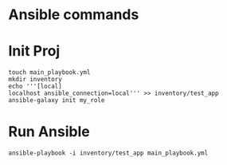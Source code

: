# Ansible commands

# Init Proj
```
touch main_playbook.yml
mkdir inventory
echo '''[local]
localhost ansible_connection=local''' >> inventory/test_app
ansible-galaxy init my_role
```

# Run Ansible
```
ansible-playbook -i inventory/test_app main_playbook.yml
```